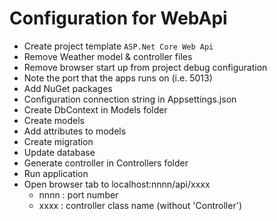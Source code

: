 # Configuration for WebApi

- Create project template `ASP.Net Core Web Api`
- Remove Weather model & controller files
- Remove browser start up from project debug configuration
- Note the port that the apps runs on (i.e. 5013)
- Add NuGet packages
- Configuration connection string in Appsettings.json
- Create DbContext in Models folder
- Create models
- Add attributes to models
- Create migration
- Update database
- Generate controller in Controllers folder
- Run application
- Open browser tab to localhost:nnnn/api/xxxx
    - nnnn : port number
    - xxxx : controller class name (without 'Controller') 